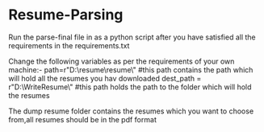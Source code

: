# Resume-Parsing
Run the parse-final file in as a python script after you have satisfied all the requirements in the requirements.txt

Change the following variables as per the requirements of your own machine:-
path=r"D:\\resume\\resume\\" #this path contains the path which will hold all the resumes you hav downloaded
dest_path = r"D:\\WriteResume\\" #this path holds the path to the folder which will hold the resumes

The dump resume folder contains the resumes which you want to choose from,all resumes should be in the pdf format
